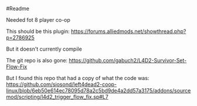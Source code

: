 #Readme

Needed fot 8 player co-op

This should be this plugin:
https://forums.alliedmods.net/showthread.php?p=2786925

But it doesn't currently compile

The git repo is also gone:
https://github.com/gabuch2/L4D2-Survivor-Set-Flow-Fix

But I found this repo that had a copy of what the code was:
https://github.com/siosond/left4dead2-coop-linux/blob/6eb50e614ec78095d78a2c5bd9de4a2dd57a3175/addons/sourcemod/scripting/l4d2_trigger_flow_fix.sp#L7
